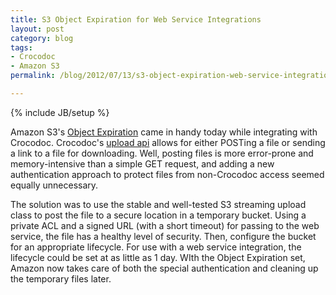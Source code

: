 ```yaml
---
title: S3 Object Expiration for Web Service Integrations
layout: post
category: blog
tags:
- Crocodoc
- Amazon S3
permalink: /blog/2012/07/13/s3-object-expiration-web-service-integrations

---
```

{% include JB/setup %}
<div id="node-160" class="node node-blog node-promoted">
  <div class="content clearfix">
    <div class="field field-name-body field-type-text-with-summary field-label-hidden"><div class="field-items"><div class="field-item even"><p>Amazon S3's <a href="http://docs.amazonwebservices.com/AmazonS3/latest/dev/ObjectExpiration.html">Object Expiration</a> came in handy today while integrating with Crocodoc. Crocodoc's <a href="https://crocodoc.com/docs/api/#doc-upload">upload api</a> allows for either POSTing a file or sending a link to a file for downloading. Well, posting files is more error-prone and memory-intensive than a simple GET request, and adding a new authentication approach to protect files from non-Crocodoc access seemed equally unnecessary.</p>
<p>The solution was to use the stable and well-tested S3 streaming upload class to post the file to a secure location in a temporary bucket. Using a private ACL and a signed URL (with a short timeout) for passing to the web service, the file has a healthy level of security. Then, configure the bucket for an appropriate lifecycle. For use with a web service integration, the lifecycle could be set at as little as 1 day. WIth the Object Expiration set, Amazon now takes care of both the special authentication and cleaning up the temporary files later.</p>
</div></div></div>  </div>
</div>
